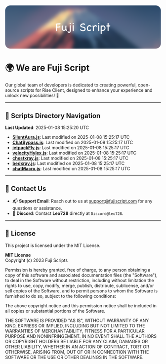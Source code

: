 ![Banner](.github/b.webp)

# 🌍 **We are Fuji Script**

Our global team of developers is dedicated to creating powerful, open-source scripts for Rise Client, designed to enhance your experience and unlock new possibilities! 🌟

---
<!-- SCRIPTS_NAVIGATION_START -->
## 📂 **Scripts Directory Navigation**

**Last Updated**: 2025-01-08 15:25:20 UTC

- **[SilentAura.js](scripts/SilentAura.js)**: Last modified on 2025-01-08 15:25:17 UTC
- **[ChatBypass.js](scripts/ChatBypass.js)**: Last modified on 2025-01-08 15:25:17 UTC
- **[jetpackFly.js](scripts/jetpackFly.js)**: Last modified on 2025-01-08 15:25:17 UTC
- **[velocityHylex.js](scripts/velocityHylex.js)**: Last modified on 2025-01-08 15:25:17 UTC
- **[chestxray.js](scripts/chestxray.js)**: Last modified on 2025-01-08 15:25:17 UTC
- **[bedxray.js](scripts/bedxray.js)**: Last modified on 2025-01-08 15:25:17 UTC
- **[chatMacro.js](scripts/chatMacro.js)**: Last modified on 2025-01-08 15:25:17 UTC

<!-- SCRIPTS_NAVIGATION_END -->

---

## 💬 **Contact Us**  
- 📬 **Support Email**: Reach out to us at [support@fujiscript.com](mailto:support@fujiscript.com) for any questions or assistance.  
- 💬 **Discord**: Contact **Leo728** directly at `Discord@leo728`.

---

## 📜 **License**

This project is licensed under the MIT License.  

**MIT License**  
Copyright (c) 2023 Fuji Scripts  

Permission is hereby granted, free of charge, to any person obtaining a copy of this software and associated documentation files (the "Software"), to deal in the Software without restriction, including without limitation the rights to use, copy, modify, merge, publish, distribute, sublicense, and/or sell copies of the Software, and to permit persons to whom the Software is furnished to do so, subject to the following conditions:  

The above copyright notice and this permission notice shall be included in all copies or substantial portions of the Software.  

THE SOFTWARE IS PROVIDED "AS IS", WITHOUT WARRANTY OF ANY KIND, EXPRESS OR IMPLIED, INCLUDING BUT NOT LIMITED TO THE WARRANTIES OF MERCHANTABILITY, FITNESS FOR A PARTICULAR PURPOSE AND NONINFRINGEMENT. IN NO EVENT SHALL THE AUTHORS OR COPYRIGHT HOLDERS BE LIABLE FOR ANY CLAIM, DAMAGES OR OTHER LIABILITY, WHETHER IN AN ACTION OF CONTRACT, TORT OR OTHERWISE, ARISING FROM, OUT OF OR IN CONNECTION WITH THE SOFTWARE OR THE USE OR OTHER DEALINGS IN THE SOFTWARE.  
